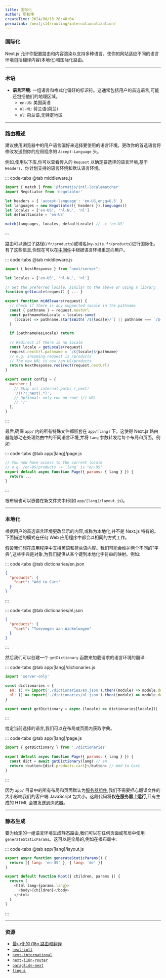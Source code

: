 ```yaml
---
title: 国际化
author: 耶和博
createTime: 2024/08/10 20:48:04
permalink: /nextjs14/routing/internationalization/
---
```


### **国际化**

Next.js 允许你配置路由和内容渲染以支持多种语言。使你的网站适应不同的语言环境包括翻译内容(本地化)和国际化路由。

-----

### **术语**

* **语言环境:** 一组语言和格式化偏好的标识符。这通常包括用户的首选语言,可能还包括他们的地理区域。
  * `en-US`: 美国英语
  * `nl-NL`: 荷兰语(荷兰)
  * `nl`: 荷兰语,无特定地区

-----

### **路由概述**

建议使用浏览器中的用户语言偏好来选择要使用的语言环境。更改你的首选语言将修改发送到你的应用程序的 `Accept-Language` 头。

例如,使用以下库,你可以查看传入的 `Request` 以确定要选择的语言环境,基于 `Headers`、你计划支持的语言环境和默认语言环境。

::: code-tabs
@tab middleware.js
``` javascript
import { match } from '@formatjs/intl-localematcher'
import Negotiator from 'negotiator'
 
let headers = { 'accept-language': 'en-US,en;q=0.5' }
let languages = new Negotiator({ headers }).languages()
let locales = ['en-US', 'nl-NL', 'nl']
let defaultLocale = 'en-US'
 
match(languages, locales, defaultLocale) // -> 'en-US'
```
:::

路由可以通过子路径(`/fr/products`)或域名(`my-site.fr/products`)进行国际化。有了这些信息,你现在可以在[中间件](https://nextjs.org/docs/app/building-your-application/routing/middleware)中根据语言环境重定向用户。

::: code-tabs
@tab middleware.js
``` javascript
import { NextResponse } from "next/server";
 
let locales = ['en-US', 'nl-NL', 'nl']
 
// Get the preferred locale, similar to the above or using a library
function getLocale(request) { ... }
 
export function middleware(request) {
  // Check if there is any supported locale in the pathname
  const { pathname } = request.nextUrl
  const pathnameHasLocale = locales.some(
    (locale) => pathname.startsWith(`/${locale}/`) || pathname === `/${locale}`
  )
 
  if (pathnameHasLocale) return
 
  // Redirect if there is no locale
  const locale = getLocale(request)
  request.nextUrl.pathname = `/${locale}${pathname}`
  // e.g. incoming request is /products
  // The new URL is now /en-US/products
  return NextResponse.redirect(request.nextUrl)
}
 
export const config = {
  matcher: [
    // Skip all internal paths (_next)
    '/((?!_next).*)',
    // Optional: only run on root (/) URL
    // '/'
  ],
}
```
:::

最后,确保 `app/` 内的所有特殊文件都嵌套在 `app/[lang]` 下。这使得 Next.js 路由器能够动态处理路由中的不同语言环境,并将 `lang` 参数转发给每个布局和页面。例如:

::: code-tabs
@tab app/[lang]/page.js
``` javascript
// You now have access to the current locale
// e.g. /en-US/products -> `lang` is "en-US"
export default async function Page({ params: { lang } }) {
  return ...
}
```
:::

根布局也可以嵌套在新文件夹中(例如 `app/[lang]/layout.js`)。

-----

### **本地化**

根据用户的首选语言环境更改显示的内容,或称为本地化,并不是 Next.js 特有的。下面描述的模式在任何 Web 应用程序中都会以相同的方式工作。

假设我们想在应用程序中支持英语和荷兰语内容。我们可能会维护两个不同的"字典",这些字典是对象,为我们提供从某个键到本地化字符串的映射。例如:

::: code-tabs
@tab dictionaries/en.json
``` json
{
  "products": {
    "cart": "Add to Cart"
  }
}
```
:::

::: code-tabs
@tab dictionaries/nl.json
``` json
{
  "products": {
    "cart": "Toevoegen aan Winkelwagen"
  }
}
```
:::

然后我们可以创建一个 `getDictionary` 函数来加载请求的语言环境的翻译:

::: code-tabs
@tab app/[lang]/dictionaries.js
``` javascript
import 'server-only'
 
const dictionaries = {
  en: () => import('./dictionaries/en.json').then((module) => module.default),
  nl: () => import('./dictionaries/nl.json').then((module) => module.default),
}
 
export const getDictionary = async (locale) => dictionaries[locale]()
```
:::

给定当前选择的语言,我们可以在布局或页面内获取字典。

::: code-tabs
@tab app/[lang]/page.js
``` javascript
import { getDictionary } from './dictionaries'
 
export default async function Page({ params: { lang } }) {
  const dict = await getDictionary(lang) // en
  return <button>{dict.products.cart}</button> // Add to Cart
}
```
:::

因为 `app/` 目录中的所有布局和页面默认为[服务器组件](https://nextjs.org/docs/app/building-your-application/rendering/server-components),我们不需要担心翻译文件的大小影响我们的客户端 JavaScript 包大小。这段代码将**仅在服务器上运行**,只有生成的 HTML 会被发送到浏览器。

-----

### **静态生成**

要为给定的一组语言环境生成静态路由,我们可以在任何页面或布局中使用 `generateStaticParams`。这可以是全局的,例如在根布局中:

::: code-tabs
@tab app/[lang]/layout.js
``` javascript
export async function generateStaticParams() {
  return [{ lang: 'en-US' }, { lang: 'de' }]
}
 
export default function Root({ children, params }) {
  return (
    <html lang={params.lang}>
      <body>{children}</body>
    </html>
  )
}
```
:::

-----

### **资源**

* [最小化的 i18n 路由和翻译](https://github.com/vercel/next.js/tree/canary/examples/app-dir-i18n-routing)
* [`next-intl`](https://next-intl-docs.vercel.app/docs/next-13)
* [`next-international`](https://github.com/QuiiBz/next-international)
* [`next-i18n-router`](https://github.com/i18nexus/next-i18n-router)
* [`paraglide-next`](https://inlang.com/m/osslbuzt/paraglide-next-i18n)
* [`lingui`](https://lingui.dev/)